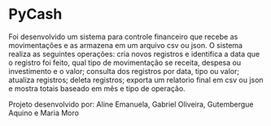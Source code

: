 # PyCash
Foi desenvolvido um sistema para controle financeiro que recebe as movimentações e as armazena em um arquivo csv ou json. O sistema realiza as seguintes operações: cria novos registros e identifica a data que o registro foi feito, qual tipo de movimentação se receita, despesa ou investimento e o valor; consulta dos registros por data, tipo ou valor; atualiza registros; deleta registros; exporta um relatorio final em csv ou json e mostra totais baseado em mês e tipo de operação.

Projeto desenvolvido por: Aline Emanuela, Gabriel Oliveira, Gutembergue Aquino e Maria Moro
